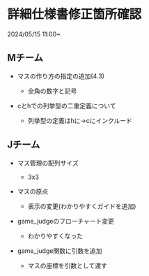 # 詳細仕様書修正箇所確認
2024/05/15 11:00~
## Mチーム
- マスの作り方の指定の追加(4.3)
    - 全角の数字と記号

- cとhでの列挙型の二重定義について
    - 列挙型の定義はhに->cにインクルード

## Jチーム
- マス管理の配列サイズ
    - 3x3

- マスの原点
    - 表示の変更(わかりやすくガイドを追加)

- game_judgeのフローチャート変更
    - わかりやすくなった

- game_judge関数に引数を追加
    - マスの座標を引数として渡す